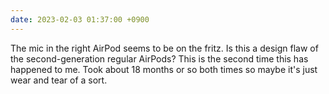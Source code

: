 ```yaml
---
date: 2023-02-03 01:37:00 +0900
---
```


The mic in the right AirPod seems to be on the fritz. Is this a design flaw of the second-generation regular AirPods? This is the second time this has happened to me. Took about 18 months or so both times so maybe it's just wear and tear of a sort.
